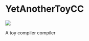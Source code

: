 # YetAnotherToyCC
![](https://api.travis-ci.com/shsssc/YetAnotherToyCC.svg?branch=master&status=passed)

A toy compiler compiler 
